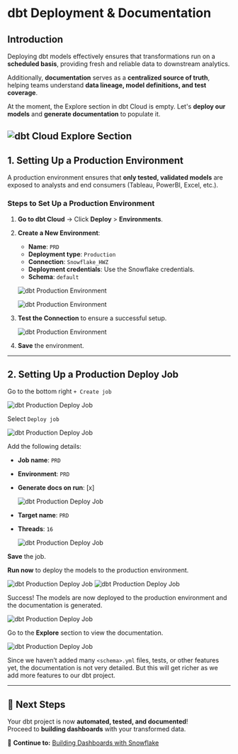 # dbt Deployment & Documentation

## Introduction

Deploying dbt models effectively ensures that transformations run on a **scheduled basis**, providing fresh and reliable data to downstream analytics.

Additionally, **documentation** serves as a **centralized source of truth**, helping teams understand **data lineage, model definitions, and test coverage**.

At the moment, the Explore section in dbt Cloud is empty. Let's **deploy our models** and **generate documentation** to populate it.

![dbt Cloud Explore Section](./assets/screenshots/dbtDoc/dbtDoc1.png) 
---

## 1. Setting Up a Production Environment

A production environment ensures that **only tested, validated models** are exposed to analysts and end consumers (Tableau, PowerBI, Excel, etc.).

### **Steps to Set Up a Production Environment**
1. **Go to dbt Cloud** → Click **Deploy** > **Environments**.
2. **Create a New Environment**:
   - **Name**: `PRD`
   - **Deployment type**: `Production`
   - **Connection**: `Snowflake_HWZ`
   - **Deployment credentials**: Use the Snowflake credentials.
   - **Schema**: `default`

    ![dbt Production Environment](./assets/screenshots/dbtDoc/dbtDoc2.png)

    ![dbt Production Environment](./assets/screenshots/dbtDoc/dbtDoc3.png)

3. **Test the Connection** to ensure a successful setup.

    ![dbt Production Environment](./assets/screenshots/dbtDoc/dbtDoc4.png)

4. **Save** the environment.

---

## 2. Setting Up a Production Deploy Job

Go to the bottom right `+ Create job`

![dbt Production Deploy Job](./assets/screenshots/dbtDoc/dbtDoc5.png)

Select `Deploy job`

![dbt Production Deploy Job](./assets/screenshots/dbtDoc/dbtDoc6.png)

Add the following details:

- **Job name**: `PRD`
- **Environment**: `PRD`
- **Generate docs on run**: [x]

    ![dbt Production Deploy Job](./assets/screenshots/dbtDoc/dbtDoc7.png)

- **Target name**: `PRD`
- **Threads**: `16`

    ![dbt Production Deploy Job](./assets/screenshots/dbtDoc/dbtDoc8.png)



**Save** the job.

**Run now** to deploy the models to the production environment.

![dbt Production Deploy Job](./assets/screenshots/dbtDoc/dbtDoc9.png)
![dbt Production Deploy Job](./assets/screenshots/dbtDoc/dbtDoc10.png)

Success! The models are now deployed to the production environment and the documentation is generated.

![dbt Production Deploy Job](./assets/screenshots/dbtDoc/dbtDoc11.png)

Go to the **Explore** section to view the documentation.

![dbt Production Deploy Job](./assets/screenshots/dbtDoc/dbtDoc12.png)

Since we haven’t added many `<schema>.yml` files, tests, or other features yet, the documentation is not very detailed. But this will get richer as we add more features to our dbt project.

---

## 🎉 Next Steps

Your dbt project is now **automated, tested, and documented**!  
Proceed to **building dashboards** with your transformed data.

🔗 **Continue to:** [Building Dashboards with Snowflake](data-visualization.md)